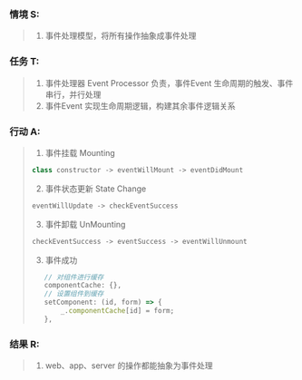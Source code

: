 ### 情境 S:
> 1. 事件处理模型，将所有操作抽象成事件处理
### 任务 T:  
> 1. 事件处理器 Event Processor 负责，事件Event 生命周期的触发、事件串行，并行处理
> 2. 事件Event 实现生命周期逻辑，构建其余事件逻辑关系
### 行动 A: 
> 1. 事件挂载 Mounting
>```javascript
> class constructor -> eventWillMount -> eventDidMount
>```
>
> 2. 事件状态更新 State Change
>```javascript
> eventWillUpdate -> checkEventSuccess
>```
> 
> 3. 事件卸载 UnMounting
>```javascript
> checkEventSuccess -> eventSuccess -> eventWillUnmount
>```
>
> 3. 事件成功
> ```javascript
>    // 对组件进行缓存
>    componentCache: {},
>    // 设置组件到缓存
>    setComponent: (id, form) => {
>        _.componentCache[id] = form;
>    },
> ```


### 结果 R:
> 1. web、app、server 的操作都能抽象为事件处理

